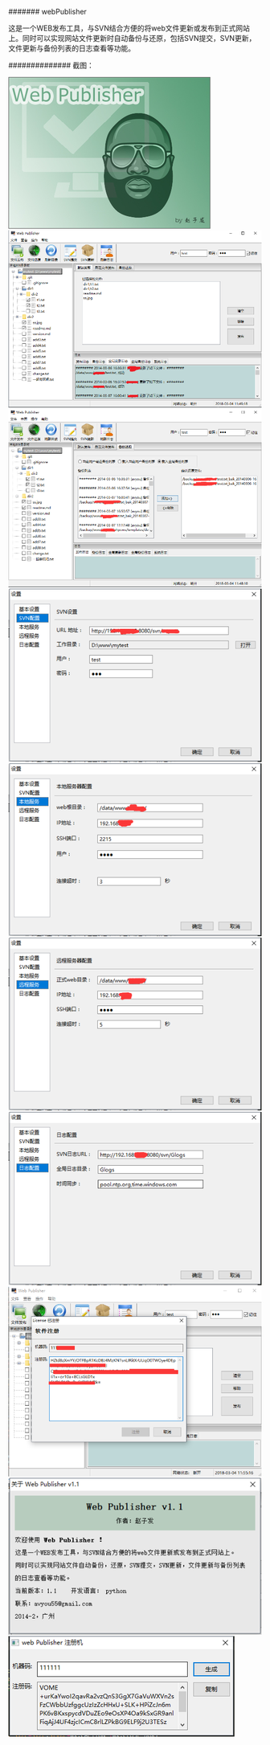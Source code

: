 #######
webPublisher

这是一个WEB发布工具，与SVN结合方便的将web文件更新或发布到正式网站上。同时可以实现网站文件更新时自动备份与还原，包括SVN提交，SVN更新，文件更新与备份列表的日志查看等功能。


##############
截图：

![Alt text](https://raw.githubusercontent.com/avyou/webPublisher/master/document/1.png)
![Alt text](https://raw.githubusercontent.com/avyou/webPublisher/master/document/2.png)
![Alt text](https://raw.githubusercontent.com/avyou/webPublisher/master/document/3.png)
![Alt text](https://raw.githubusercontent.com/avyou/webPublisher/master/document/4.png)
![Alt text](https://raw.githubusercontent.com/avyou/webPublisher/master/document/5.png)
![Alt text](https://raw.githubusercontent.com/avyou/webPublisher/master/document/6.png)
![Alt text](https://raw.githubusercontent.com/avyou/webPublisher/master/document/7.png)
![Alt text](https://raw.githubusercontent.com/avyou/webPublisher/master/document/8.png)
![Alt text](https://raw.githubusercontent.com/avyou/webPublisher/master/document/9.png)
![Alt text](https://raw.githubusercontent.com/avyou/webPublisher/master/document/11.png)